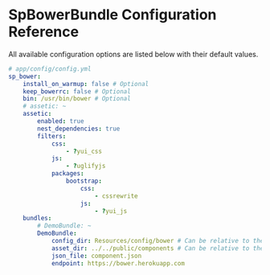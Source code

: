 SpBowerBundle Configuration Reference
=====================================

All available configuration options are listed below with their default values.

``` yaml
# app/config/config.yml
sp_bower:
    install_on_warmup: false # Optional
    keep_bowerrc: false # Optional
    bin: /usr/bin/bower # Optional
    # assetic: ~
    assetic:
        enabled: true
        nest_dependencies: true
        filters:
            css:
                - ?yui_css
            js:
                - ?uglifyjs
            packages:
                bootstrap:
                    css:
                        - cssrewrite
                    js:
                        - ?yui_js
    bundles:
        # DemoBundle: ~
        DemoBundle:
            config_dir: Resources/config/bower # Can be relative to the bundles root directory, absolute or a bundle notation
            asset_dir: ../../public/components # Can be relative to the config_dir directory, absolute or a bundle notation
            json_file: component.json
            endpoint: https://bower.herokuapp.com
```
